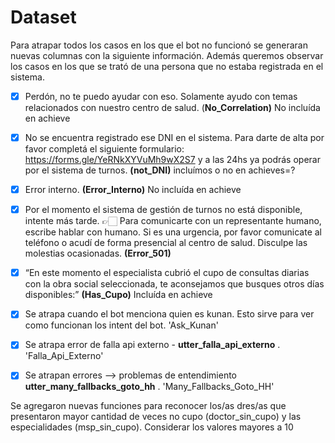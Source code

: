 # Dataset
Para atrapar todos los casos en los que el bot no funcionó se generaran nuevas columnas con la siguiente información. Además queremos observar los casos en los que se trató de una persona que no estaba registrada en el sistema.


- [x] Perdón, no te puedo ayudar con eso. Solamente ayudo con temas relacionados con nuestro centro de salud. (**No_Correlation)** No incluída en achieve
- [x] No se encuentra registrado ese DNI en el sistema. Para darte de alta por favor completá el siguiente formulario: https://forms.gle/YeRNkXYVuMh9wX2S7 y a las 24hs ya podrás operar por el sistema de turnos. **(not_DNI)** incluímos o no en achieves=?

- [x] Error interno. **(Error_Interno)** No incluída en achieve
- [x] Por el momento el sistema de gestión de turnos no está disponible, intente más tarde. 
👉🏻 Para comunicarte con un representante humano, escribe hablar con humano. 
Si es una urgencia, por favor comunicate al teléfono o acudí de forma presencial al centro de salud. 
Disculpe las molestias ocasionadas. **(Error_501)**
- [x] “En este momento el especialista cubrió el cupo de consultas diarias con la obra social seleccionada, te aconsejamos que busques otros días disponibles:” **(Has_Cupo)** Incluída en achieve
- [x] Se atrapa cuando el bot menciona quien es kunan. Esto sirve para ver como funcionan los intent del bot. 'Ask_Kunan'
- [x] Se atrapa error de falla api externo - **utter_falla_api_externo** . 'Falla_Api_Externo'
- [x] Se atrapan errores --> problemas de entendimiento **utter_many_fallbacks_goto_hh** . 'Many_Fallbacks_Goto_HH'

Se agregaron nuevas funciones para reconocer los/as dres/as que presentaron mayor cantidad de veces no cupo (doctor_sin_cupo) y las especialidades (msp_sin_cupo). Considerar los valores mayores a 10
